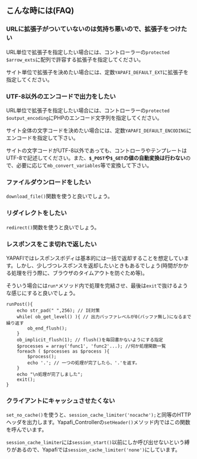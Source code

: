 ## こんな時には(FAQ)

### URLに拡張子がついていないのは気持ち悪いので、拡張子をつけたい

URL単位で拡張子を指定したい場合には、コントローラーの`protected $arrow_exts`に配列で許容する拡張子を指定してください。

サイト単位で拡張子を決めたい場合には、定数`YAPAFI_DEFAULT_EXT`に拡張子を指定してください。


### UTF-8以外のエンコードで出力をしたい

URL単位で拡張子を指定したい場合には、コントローラーの`protected $output_encoding`にPHPのエンコード文字列を指定してください。

サイト全体の文字コードを決めたい場合には、定数`YAPAFI_DEFAULT_ENCODING`にエンコードを指定して下さい。

サイトの文字コードがUTF-8以外であっても、コントローラやテンプレートはUTF-8で記述してください。また、**`$_POST`や`$_GET`の値の自動変換は行わない**ので、必要に応じて`mb_convert_variables`等で変換して下さい。


### ファイルダウンロードをしたい

`download_file()`関数を使うと良いでしょう。


### リダイレクトをしたい

`redirect()`関数を使うと良いでしょう。


### レスポンスをこま切れで返したい

YAPAFIではレスポンスボディは基本的には一括で返却することを想定しています。しかし、少しづつレスポンスを返却したいときもあるでしょう(時間がかかる処理を行う際に、ブラウザのタイムアウトを防ぐため等)。

そういう場合には`run*`メソッド内で処理を完結させ、最後は`exit`で抜けるような感じにすると良いでしょう。

    runPost(){
        echo str_pad(" ",256); // IE対策
        while( ob_get_level() ){ // 出力バッファレベルが0(バッファ無し)になるまで繰り返す
            ob_end_flush();
        }
        ob_implicit_flush(1); // flush()を毎回書かないようにする指定
        $processes = array('func1', 'func2'...); //何か処理関数一覧
        foreach ( $processes as $process ){
            $process();
            echo '.'; // 一つの処理が完了したら、'.'を返す。
        }
        echo "\n処理が完了しました";
        exit();
    }


### クライアントにキャッシュさせたくない

`set_no_cache()`を使うと、`session_cache_limiter('nocache');`と同等のHTTPヘッダを出力します。Yapafi_Controllerの`setHeader()`メソッド内ではこの関数を呼んでいます。

`session_cache_limiter`には`session_start()`以前にしか呼び出せないという縛りがあるので、Yapafiでは`session_cache_limiter('none')`にしています。


